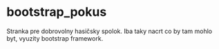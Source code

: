 # bootstrap_pokus

Stranka pre dobrovolny hasičsky spolok. Iba taky nacrt co by tam mohlo byt, vyuzity bootstrap framework.
